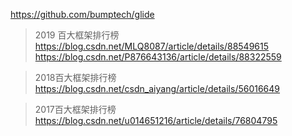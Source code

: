 https://github.com/bumptech/glide

>2019 百大框架排行榜  
https://blog.csdn.net/MLQ8087/article/details/88549615
https://blog.csdn.net/P876643136/article/details/88322559

>2018百大框架排行榜   
https://blog.csdn.net/csdn_aiyang/article/details/56016649

>2017百大框架排行榜 
https://blog.csdn.net/u014651216/article/details/76804795
